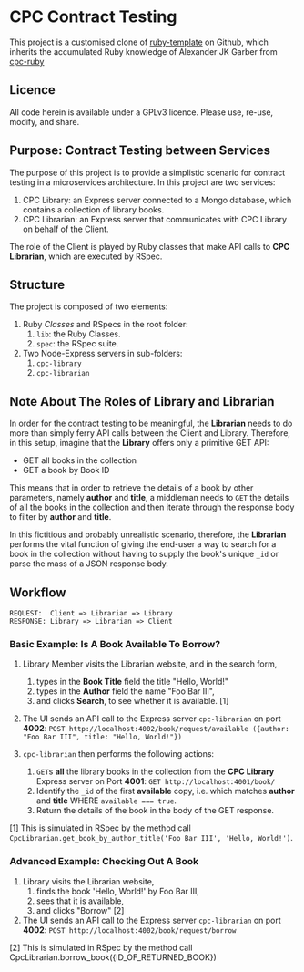 # CPC Contract Testing

This project is a customised clone of [ruby-template](https://github.com/clockworkpc/ruby-template) on Github, which inherits the accumulated Ruby knowledge of Alexander JK Garber from [cpc-ruby](https://github.com/clockworkpc/ruby-template)

## Licence

All code herein is available under a GPLv3 licence.  Please use, re-use, modify, and share.

## Purpose: Contract Testing between Services

The purpose of this project is to provide a simplistic scenario for contract testing in a microservices architecture.  In this project are two services:
1. CPC Library: an Express server connected to a Mongo database, which contains a collection of library books.
2. CPC Librarian: an Express server that communicates with CPC Library on behalf of the Client.

The role of the Client is played by Ruby classes that make API calls to **CPC Librarian**, which are executed by RSpec.

## Structure

The project is composed of two elements:
1. Ruby *Classes* and RSpecs in the root folder:
   1. `lib`: the Ruby Classes.
   2. `spec`: the RSpec suite.
1. Two Node-Express servers in sub-folders:
   1. `cpc-library`
   2. `cpc-librarian`

## Note About The Roles of Library and Librarian

In order for the contract testing to be meaningful, the **Librarian** needs to do more than simply ferry API calls between the Client and Library.  Therefore, in this setup, imagine that the **Library** offers only a primitive GET API:
- GET all books in the collection
- GET a book by Book ID

This means that in order to retrieve the details of a book by other parameters, namely **author** and **title**, a middleman needs to `GET` the details of all the books in the collection and then iterate through the response body to filter by **author** and **title**.

In this fictitious and probably unrealistic scenario, therefore, the **Librarian** performs the vital function of giving the end-user a way to search for a book in the collection without having to supply the book's unique `_id` or parse the mass of a JSON response body.

## Workflow

```
REQUEST:  Client => Librarian => Library
RESPONSE: Library => Librarian => Client
```

### Basic Example: Is A Book Available To Borrow?

1. Library Member visits the Librarian website, and in the search form,
   1. types in the **Book Title** field the title "Hello, World!"
   1. types in the **Author** field the name "Foo Bar III",
   1. and clicks **Search**, to see whether it is available. [1]

1. The UI sends an API call to the Express server `cpc-librarian` on port **4002**: `POST http://localhost:4002/book/request/available ({author: "Foo Bar III", title: "Hello, World!"})`
1. `cpc-librarian` then performs the following actions:
   1. `GET`s **all** the library books in the collection from the **CPC Library** Express server on Port **4001**: `GET http://localhost:4001/book/`
   1. Identify the `_id` of the first **available** copy, i.e. which matches **author** and **title** WHERE `available === true`.
   1. Return the details of the book in the body of the GET response.

[1] This is simulated in RSpec by the method call `CpcLibrarian.get_book_by_author_title('Foo Bar III', 'Hello, World!')`.

### Advanced Example: Checking Out A Book

1. Library visits the Librarian website,
   1. finds the book 'Hello, World!' by Foo Bar III,
   1. sees that it is available,
   1. and clicks "Borrow" [2]
1. The UI sends an API call to the Express server `cpc-librarian` on port **4002**: `POST http://localhost:4002/book/request/borrow` 

[2] This is simulated in RSpec by the method call CpcLibrarian.borrow_book({ID_OF_RETURNED_BOOK})

